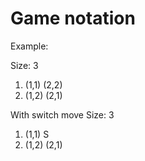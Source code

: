 # Game notation
Example:

Size: 3
1. (1,1) (2,2)
2. (1,2) (2,1)

With switch move
Size: 3
1. (1,1) S
2. (1,2) (2,1)
